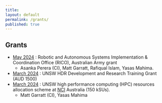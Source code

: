 ```yaml
---
title:
layout: default
permalink: /grants/
published: true
---
```


## Grants


- [May 2024]() : Robotic and Autonomous Systems Implementation & Coordination Office (RICO), Australian Army grant
  - Asanka Perera (CI), Matt Garratt, Rafiqual Islam, Yasas Mahima. 
- [March 2024]() : UNSW HDR Development and Research Training Grant (AUD 1500)
- [March 2024]() : UNSW high performance computing (HPC) resources allocation scheme at [NCI](https://nci.org.au) Australia (150 kSUs). 
  - Matt Garratt (CI), Yasas Mahima
